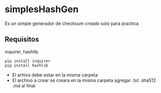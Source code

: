 # simplesHashGen
Es un simple generador de checksum creado solo para practica
## Requisitos
inquirer, hashlib
```
pip install inquirer
pip install hashlib
```
- El arhivo debe estar en la misma carpeta
- El archivo a crear se creara en la misma carpeta agregar .txt .sha512 .md al final 
